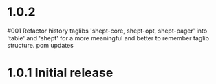 
1.0.2
=====
#001	Refactor history taglibs 'shept-core, shept-opt, shept-pager' into 'table' and 'shept'
		for a more meaningful and better to remember taglib structure. 
		pom updates

1.0.1 Initial release
=====================